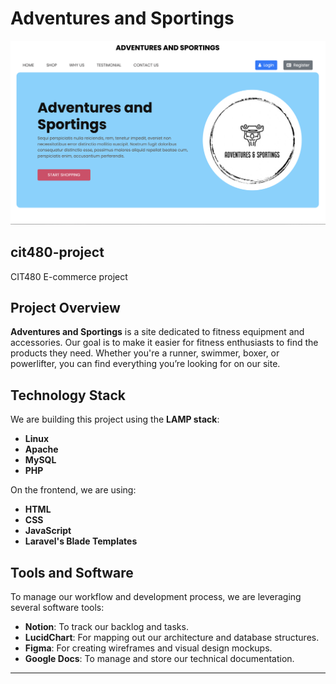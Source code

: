 # Adventures and Sportings

![Home page for our Website](homepage.png)

## cit480-project

CIT480 E-commerce project

## Project Overview

**Adventures and Sportings** is a site dedicated to fitness equipment and accessories. Our goal is to make it easier for fitness enthusiasts to find the products they need. Whether you're a runner, swimmer, boxer, or powerlifter, you can find everything you’re looking for on our site.

## Technology Stack

We are building this project using the **LAMP stack**:

-   **Linux**
-   **Apache**
-   **MySQL**
-   **PHP**

On the frontend, we are using:

-   **HTML**
-   **CSS**
-   **JavaScript**
-   **Laravel's Blade Templates**

## Tools and Software

To manage our workflow and development process, we are leveraging several software tools:

-   **Notion**: To track our backlog and tasks.
-   **LucidChart**: For mapping out our architecture and database structures.
-   **Figma**: For creating wireframes and visual design mockups.
-   **Google Docs**: To manage and store our technical documentation.

---
